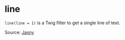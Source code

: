 # line

`line(line = 1)` is a Twig filter to get a single line of text.

Source: [Jasny](https://github.com/jasny/twig-extensions)

